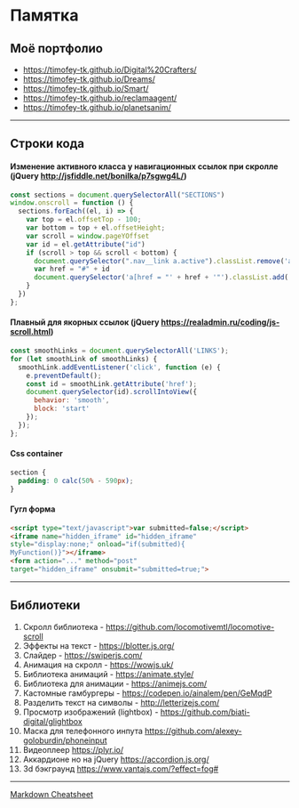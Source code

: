 # Памятка 
## Моё портфолио
* https://timofey-tk.github.io/Digital%20Crafters/
* https://timofey-tk.github.io/Dreams/
* https://timofey-tk.github.io/Smart/
* https://timofey-tk.github.io/reclamaagent/
* https://timofey-tk.github.io/planetsanim/
---
## Строки кода
#### Изменение активного класса у навигационных ссылок при скролле (jQuery http://jsfiddle.net/bonilka/p7sgwg4L/)
  ```javascript
  const sections = document.querySelectorAll("SECTIONS") 
  window.onscroll = function () {
    sections.forEach((el, i) => {
      var top = el.offsetTop - 100;
      var bottom = top + el.offsetHeight;
      var scroll = window.pageYOffset
      var id = el.getAttribute("id")
      if (scroll > top && scroll < bottom) {
        document.querySelector(".nav__link a.active").classList.remove('active')
        var href = "#" + id
        document.querySelector('a[href = "' + href + '"').classList.add('active')
      }
    })
  };
  ```
  
#### Плавный для якорных ссылок (jQuery https://realadmin.ru/coding/js-scroll.html)

```javascript
const smoothLinks = document.querySelectorAll('LINKS');
for (let smoothLink of smoothLinks) {
  smoothLink.addEventListener('click', function (e) {
    e.preventDefault();
    const id = smoothLink.getAttribute('href');
    document.querySelector(id).scrollIntoView({
      behavior: 'smooth',
      block: 'start'
    });
  });
};
````

#### Css container

```css
section {
  padding: 0 calc(50% - 590px);
}
````

#### Гугл форма
  ```html
<script type="text/javascript">var submitted=false;</script>
<iframe name="hidden_iframe" id="hidden_iframe"
style="display:none;" onload="if(submitted){
MyFunction()}"></iframe>
<form action="..." method="post"
target="hidden_iframe" onsubmit="submitted=true;">
  ```
---
## Библиотеки
1. Cкролл библиотека - https://github.com/locomotivemtl/locomotive-scroll
2. Эффекты на текст - https://blotter.js.org/
3. Слайдер - https://swiperjs.com/
4. Анимация на скролл - https://wowjs.uk/
5. Библиотека анимаций - https://animate.style/ 
6. Библиотека для анимации - https://animejs.com/
7. Кастомные гамбургеры - https://codepen.io/ainalem/pen/GeMqdP
8. Разделить текст на символы - http://letterizejs.com/
9. Просмотр изображений (lightbox) - https://github.com/biati-digital/glightbox
10. Маска для телефонного инпута https://github.com/alexey-goloburdin/phoneinput
11. Видеоплеер https://plyr.io/
12. Аккардионе но на jQuery https://accordion.js.org/
13. 3d бэкграунд https://www.vantajs.com/?effect=fog#
---
[Markdown Cheatsheet](https://github.com/adam-p/markdown-here/wiki/Markdown-Cheatsheet)

